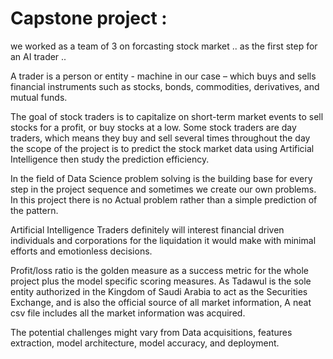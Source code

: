 # Capstone project :

we worked as a team of 3 on forcasting stock market .. as the first step for an AI trader .. 

A trader is a person or entity - machine in our case – which buys and sells financial instruments such as stocks, bonds, commodities, derivatives, and mutual funds.

The goal of stock traders is to capitalize on short-term market events to sell stocks for a profit, or buy stocks at a low. Some stock traders are day traders, which means they buy and sell several times throughout the day the scope of the project is to predict the stock market data using Artificial Intelligence then study the prediction efficiency.

In the field of Data Science problem solving is the building base for every step in the project sequence and sometimes we create our own problems. In this project there is no Actual problem rather than a simple prediction of the pattern.

Artificial Intelligence Traders definitely will interest financial driven individuals and corporations for the liquidation it would make with minimal efforts and emotionless decisions.

Profit/loss ratio is the golden measure as a success metric for the whole project plus the model specific scoring measures. As Tadawul is the sole entity authorized in the Kingdom of Saudi Arabia to act as the Securities Exchange, and is also the official source of all market information, A neat csv file includes all the market information was acquired.

The potential challenges might vary from Data acquisitions, features extraction, model architecture, model accuracy, and deployment.
